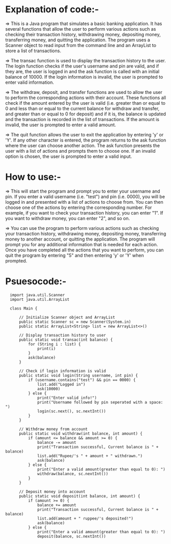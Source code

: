 # Explanation of code:- 

=> This is a Java program that simulates a basic banking application. It has several functions that allow the user to perform various actions such as checking their transaction history, withdrawing money, depositing money, transferring money, and quitting the application. The program uses a Scanner object to read input from the command line and an ArrayList to store a list of transactions.

=> The transac function is used to display the transaction history to the user. The login function checks if the user's username and pin are valid, and if they are, the user is logged in and the ask function is called with an initial balance of 10000. If the login information is invalid, the user is prompted to enter valid information.

=> The withdraw, deposit, and transfer functions are used to allow the user to perform the corresponding actions with their account. These functions all check if the amount entered by the user is valid (i.e. greater than or equal to 0 and less than or equal to the current balance for withdraw and transfer, and greater than or equal to 0 for deposit) and if it is, the balance is updated and the transaction is recorded in the list of transactions. If the amount is invalid, the user is prompted to enter a valid amount.

=> The quit function allows the user to exit the application by entering 'y' or 'Y'. If any other character is entered, the program returns to the ask function where the user can choose another action. The ask function presents the user with a list of actions and prompts them to choose one. If an invalid option is chosen, the user is prompted to enter a valid input.



# How to use:-

=> This will start the program and prompt you to enter your username and pin. If you enter a valid username (i.e. "test") and pin (i.e. 0000), you will be logged in and presented with a list of actions to choose from. You can then choose one of the actions by entering the corresponding number. For example, if you want to check your transaction history, you can enter "1". If you want to withdraw money, you can enter "2", and so on.

=> You can use the program to perform various actions such as checking your transaction history, withdrawing money, depositing money, transferring money to another account, or quitting the application. The program will prompt you for any additional information that is needed for each action. Once you have completed all the actions that you want to perform, you can quit the program by entering "5" and then entering 'y' or 'Y' when prompted.



# Psuesocode:- 
      import java.util.Scanner
      import java.util.ArrayList

      class Main {

          // Initialize Scanner object and ArrayList
          public static Scanner sc = new Scanner(System.in)
          public static ArrayList<String> list = new ArrayList<>()

          // Display transaction history to user
          public static void transac(int balance) {
              for (String i : list) {
                  print(i)
              }
              ask(balance)
          }

          // Check if login information is valid
          public static void login(String username, int pin) {
              if (username.contains("test") && pin == 0000) {
                  list.add("Logged in")
                  ask(10000)
              } else {
                  print("Enter valid info!")
                  print("Username followed by pin seperated with a space: ")
                  login(sc.next(), sc.nextInt())
              }
          }

          // Withdraw money from account
          public static void withdraw(int balance, int amount) {
              if (amount <= balance && amount >= 0) {
                  balance -= amount
                  print("Transaction successful, Current balance is " + balance)
                  list.add("Rupee/'s " + amount + " withdrawn.")
                  ask(balance)
              } else {
                  print("Enter a valid amount(greater than equal to 0): ")
                  withdraw(balance, sc.nextInt())
              }
          }

          // Deposit money into account
          public static void deposit(int balance, int amount) {
              if (amount >= 0) {
                  balance += amount
                  print("Transaction successful, Current balance is " + balance)
                  list.add(amount + " ruppee/'s deposited!")
                  ask(balance)
              } else {
                  print("Enter a valid amount(greater than equal to 0): ")
                  deposit(balance, sc.nextInt())
